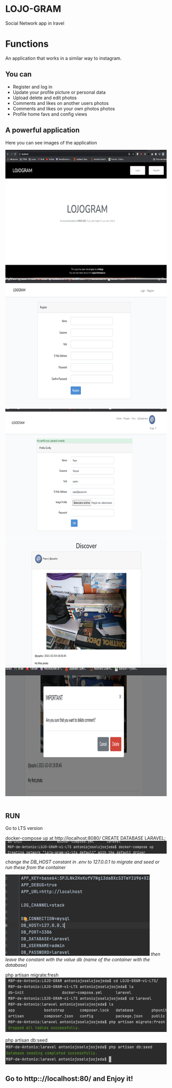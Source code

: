 # LOJO-GRAM
Social Network app in lravel

# Functions

An application that works in a similar way to instagram.
<h2>You can</h2>
<ul>
  <li>Register and log in</li>
  <li>Update your profile picture or personal data</li>
  <li>Upload delete and edit photos</li>
  <li>Comments and likes on another users photos</li>
  <li>Comments and likes on your own photos photos</li>
  <li>Profile home favs and config views</li>
</ul>
<h2>A powerful application</h2>
<p>Here you can see images of the application</p>
<img src="img/unregister.png" alt="unregister view" width="600" height="400">
<img src="img/register.png" alt="register of a new user" width="600" height="400">
<img src="img/updatingprofile.png" añt="profile settings" width="600" height="400">
<img src="img/firstphoto.png" añt="First photo" width="600" height="400">
<img src="img/deletingcomment.png" añt="Deleting comment" width="600" height="400">
<br>
<br>
<h2>RUN</h2>
<p>Go to LTS version</p>
docker-compose up
at http://localhost:8080/ CREATE DATABASE LARAVEL;
<img src="img/compose.png" alt="compose command"/>

<i>change the DB_HOST constant in .env to 127.0.0.1 to migrate and seed</i>
<i>or run these from the container</i>

<img src="img/change.env.png"/>
<i>then leave the constant with the value db (name of the container with the database)</i>

php artisan migrate:fresh
<img src="img/makemigrate.png" alt="makemigration"/>

php artisan db:seed
<img src="img/makeseed.png" alt="make seed"/>

<h2>Go to http:://localhost:80/ and Enjoy it!</h2>
